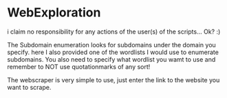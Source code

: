# WebExploration


i claim no responsibility for any actions of the user(s) of the scripts... Ok? :)


The Subdomain enumeration looks for subdomains under the domain you specify.
here I also provided one of the wordlists I would use to enumerate subdomains. 
You also need to specify what wordlist you wamt to use and remember to NOT use quotationmarks of any sort!


The webscraper is very simple to use, just enter the link to the website you want to scrape.
